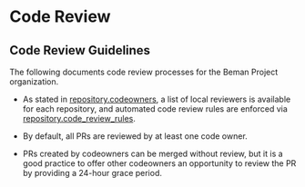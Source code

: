 <!--
SPDX-License-Identifier: Apache-2.0 WITH LLVM-exception
-->

# Code Review

## Code Review Guidelines

The following documents code review processes for the Beman Project organization.

* As stated in [repository.codeowners](https://github.com/bemanproject/beman/blob/main/docs/beman_standard.md#repositorycodeowners), a list of local reviewers is available for each repository, and automated code review rules are enforced via [repository.code_review_rules](https://github.com/bemanproject/beman/blob/main/docs/beman_standard.md#repositorycode_review_rules).

* By default, all PRs are reviewed by at least one code owner.

* PRs created by codeowners can be merged without review, but it is a good practice to offer other codeowners an opportunity to review the PR by providing a 24-hour grace period.
